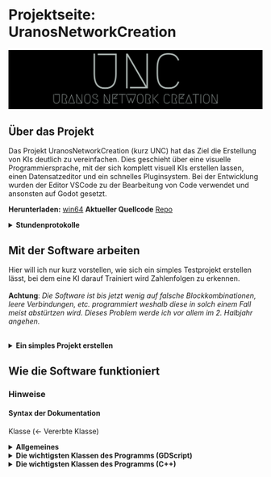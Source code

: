 # Projektseite: UranosNetworkCreation
![Logo](https://github.com/UranosNetworkCreation/Projektvorstellung/blob/main/img/logo.png?raw=true)
## Über das Projekt
Das Projekt UranosNetworkCreation (kurz UNC) hat das Ziel die Erstellung von KIs deutlich zu vereinfachen. Dies geschieht über eine visuelle Programmiersprache, mit der sich komplett visuell KIs erstellen lassen, einen Datensatzeditor und ein schnelles Pluginsystem. Bei der Entwicklung wurden der Editor VSCode zu der Bearbeitung von Code verwendet und ansonsten auf Godot gesetzt.

**Herunterladen:** [win64](https://github.com/UranosNetworkCreation/UNC/releases/download/alpha/v0.0.1-alpha-win64.zip)
**Aktueller Quellcode** [Repo](https://github.com/UranosNetworkCreation/UNC)

<details>
<summary><b>Stundenprotokolle</b></summary>

## Allgemeines
Das akuelle Projekt entwickle ich ausschließlich seit den Herbsferien, da wie bereits besprochen, vorher eigentlich ein anderes Projekt in Teamarbeit angedacht war. Die Leistungen dieses Projekte, insbesondere die erste Auseinandersetzung mit KIs, dienten jedoch teilweise als Grundlage für dieses Projekt. Das Projekttagebuch für jene Informatikstunden können sie [hier](https://github.com/ComputerScienceDevs/infodevs) finden.

## 28. Okt. 2022
Heute habe ich mir erstmals grundlegende Gedanken über die Architektur und die spätere Funktionsweise des Projektes gemacht. Hierbei habe ich zwischen GDScript und C++ zunächst lange Abgewogen. GDscript hat hier nämlich den Vorteil, dass es deutlich scneller geht zu schreiben und auch nicht sehr stark typisiert ist (Der Standarttyp ist Variant), was für eine visuelle Programmiersprache von Vorteil ist. C++ hat vor allem den Vorteil im Bereich der Leistung, was natürlich vor allem für große Rechenaufgaben attrativ ist. Am Ende habe ich mich dann für eine Kombination aus C++ und GDScript entschieden, bei der der Kern des Netzwerks und ein teil des Kerns der Software mit C++ geschrieben ist während die gesamte Oberfläche mit GDScript gecoded ist.

## 1. Nov. 2022
Heute aber ich dann versucht das Repo für diese etwas aufwändige Kombination aus 2 Sprachen einzurichten. Dabei habe ich mich dann mit der Erstellung von submodules in Github auseinandergesetzt und hatte einige Probleme beim Verschieben, sodass ich am Ende die Config-datei manuell editieren musste.

## 2. und 3. Nov. 2022
Heute und gestern habe ich mir erste Gedanken darüber gemacht, wie ich die KI-Plugins (in C++) am besten Laden kann. Hierbei habe ich mich zunächst dafür entschieden dies in C++ zu tun. Bei den Bibliotheken habe ich allerdings nicht nur die Godot-internen libs verwendet, sondern auch teils Standartbibliotheken von C++ wie "vector" oder ähnliches.

## 9. Nov. 2022
Heute habe ich mich mit dem Implementieren einer Editorklasse auseinandergesetzt, die die Anbindung der Steuerelemente des Editors an den Code darstellen sollte. Hierbei hatte ich leider zwischendurch einige Probleme beim Kompilieren, was auch teils meinem sehr langsamen Laptop verschuldet war. Trotzdem hatte ich dann nochmal ein Problem mit fehlerhaften gdnlib Dateien, auf dass ich leider erst sehr spät gekommen bin.

## 10. Nov. 2022
Heute habe ich weiter versucht die Probleme des vorherigen tages zu lösen. Hierbei habe ich mich unter anderem dafür entschieden den Pluginloader und den Editor in die gleiche DynamicLinkLibrary zu packen, da es sonst sehr schwer gewesen wäre vom Editor direkt nach dem Programmstart auf die Funktionen des PluginLoaders zuzugreifen. Des Weiteren habe ich den PluginLoader weitergeschrieben, wobei ich leider sehr große Probleme am Instanzieren der GDNS-Scripte hatte. Infolgedessen habe ich dann auch eine [Frage](https://stackoverflow.com/questions/74387307/how-to-load-a-gdns-script-from-an-other-gdns-script-in-godot) auf stackowerflow gestellt, die leider unbeantwortet blieb.

## 12. Nov. 2022
Heute habe ich die gesamte Architektur grundsätzlich verändert, da ich große Probleme dabei hatte den in C++ geschriebenen PluginLoader fertigzustellen, da mir weder eine ausführliche Google-Suche noch stackoverflow weiterhalf. Dementsprechend habe ich mich dann dazu entschieden den PluginLoader in GDScript zu schreiben und nur die eigentlichen Netzwerkplugins in C++ zu coden. Dementsprechend habe ich dann viel im Repo umsortiert und auch den neuen PluginLoader geschrieben.

## 15. Nov. 2022
Heute habe ich den gestern neu angefangenen PluginLoader weiterentwickelt und auch das Fundament für die aktuelle Oberfläche des Editors gelegt. Hierbei habe ich auch den angefangen den Code für den Graphen zu schreiben, wobei mir folgende [Resource](https://gdscript.com/solutions/godot-graphnode-and-graphedit-tutorial/) sehr viel geholfen hat. Ansonsten war es eigentlich schon fast etwas langweilig, weil ich im wesentlichen im visuellem Editor der Godot-Engine die GUI designed habe.

## 16. und 17. Nov. 2022
Heute habe ich angefangen die grundsätzliche Funktionalität der GraphNodes (Blöcke) zu programmieren. Hierbei habe ich unter anderem eine Funktion namens `updateConnections` hinzufügt, die Verbindung der gesamten Arbeitsfläche einliest und den jeweiligen Nodes zuordnet.
```GDScript
func updateConnections():
	input_conns = []
	output_conns = []
	for _i in range(slotCount):
		input_conns.append(NO_CONN)
		output_conns.append(NO_CONN)
	for conn in GraphE.get_connection_list():
		if(conn.from == name):
			output_conns[conn.from_port] = [conn.to, conn.to_port]
		if(conn.to == name):
			input_conns[conn.to_port] = [conn.from, conn.from_port]
	print("IConnections of ", name, ": ", input_conns, ", ", output_conns)
```
Zudem habe ich die Klasse `Executer`geschrieben, die ich für die zentrale Lenkung der Ausführung des Codes angedacht hatte.

## 22. Nov. 2022
Heute habe ich die im Wesentlichen die Funktionalitaät für Blöcke auf weitere Blöcke erweitert, sodass diese nun auch nutzbar sind. Zudem habe ich die grundlegende Struktur geschrieben, damit Projekte geladen und gespeichert werden können. In Ergänzung dazu habe ich auch eine Statusbar in die GUI eingefügt, auf der eine Info beim Speichern wie auch bei normalen Programmen erscheinen soll.

## 23. Nov. 2022
Da das Projekt in seiner Entwicklung jetzt schon deutlich fortgeschritten war, habe ich einen Ordner für Beispiele zum Repo hinzugefügt und auch die README geupdated. Zudem habe ich eine kleine Zeichnung in excalidraw gestaltet, welche die grundlegene Funktionalität des Programms wiederspiegelt. Zudem musste ich ein bisschen OneDrive (Meinem Cloudprogramm) hinterherräumen, weil es irgendwie verschiedene Dateien falsch kopiert hatte.

## 24. Nov. 2022
Heute habe ich aufgrund des immer größer werdenen Projektes auch eine THIRDPARTY Datei angelegt, die eine gesamte Übersicht über die von dem Projekt verwendeten Resourcen/Dateien gibt. Bei spezifischen Erweiterungen (Themes, etc.) die in sich sehr abgeschlossen sin habe ich die Lizenzdatei immer direkt in den Basisordner gelegt. Zudem habe ich eine kleine Webseite auf Github pages angefangen ([https://uranosnetworkcreation.github.io](https://uranosnetworkcreation.github.io)) und die normale README auch dementsprechend angepasst.

## 30. Nov. 2022
Heute habe ich die Weseite weiter ausgebaut sowie am Dateisystem der Software weiterprogrammiert. Hierbei stellte sich schnell die Schwierigkeit heraus, dass einzelne Nodes oft doppelt gespeichert wurden oder beim Laden von Projekten die Nodes des vorherigen Projektes noch nicht richtig gelöscht waren, wodurch es interne Namenskonflikte bei den Blöcken gab. Hierdurch wurden dann natürlich die abgespeicherten Verbindungsinformationen ungültig.

## 1. Dez. 2022
Nachdem ich gestern schon ein großes Stück an der Webseite weitergemacht hatte, habe ich auch nun heute nochmal einiges ergänzt. So habe ich ein Menü hinzugefügt und dazu dann auch noch die Seite in verschiedene Unterseiten aufgeteilt. Beim Menü erwies sich das Design zudem als etwas schwierig, weil ich es in die Beschreibung der Weseite einfügen musste. Dies war leider dem von mir verwendetem Theme geschuldet, da dies eigentlich keine Menübar vorsah. Zudem habe ich am Laden und Speichern von Dateien weitergearbeitet und das gestrige Problem durch eine Funktion gelöst, die die Array mit den Verbindungen bei Namenskonflikten automatisch updated.
```GDScript
func updateConnectionNodeName(var old : String, var new : String, var conns : Array) -> Array:
	var result : Array = []
	for conn in conns:
		var nconn = conn
		if(nconn.from == old):
			nconn.from = new
		if(nconn.to == old):
			nconn.to = new
		result.append(nconn)
	return result

```

## 8. Dez 2022
Heute habe ich angefangen, an der Dokumentaion der Software und der einzelnen Klassen zu arbeiten. Hierbei habe ich unter anderem eine Dokumentation für den Executer und die grundfunktionsweise der Software geschrieben.

## 9. Dez 2022
Nachdem ich gestern schon die Grundlage für die Dokumentation gesetzt hatte, habe ich dies heute fortgeführt. Hierbei habe ich mir noch mehrmals Gedanken insbesondere ums layout gemacht und mich auch noch einmal in einem längerem Gespräch über die genauen Abgaberichtlinien informiert.

## 10. Dez. 2022
Heute habe ich mich stark damit beschäftigt, wie ich den AI-Kernel programmieren muss. Hierbei haben mir folgene Videos sehr geholfen:
- https://www.youtube.com/watch?v=oCPT87SvkPM
- https://www.youtube.com/watch?v=EAtQCut6Qno&t=0s

## 11. Dez. 2022
Heute habe ich einen riesen Meilenstein in der Entwicklung der Software gesetzt. Ich habe heute nämlich den AI-Kernel so weiter programmiert, dass diese benutzbar ist und sich Layer erstellen, trainieren und verwalten lassen. All dies funktioniert nun über das in C++ geschribene AI-Plugin über welches sich die Layer anhand von Indexes von GDScript aus verwalten lassen.

## 12. Dez. 2022
Heute habe ich zum Einstellungsdialog zuhause nur noch kurz schnell die Möglichkeit hinzugefügt, dass aktuelle theme auf ein anderes zu ändern und noch kurz eine neue Resource für eine Themensammlung implementiert:
```GDScript
extends Resource

export var paths : PoolStringArray
export var optimized : Array
```

## 14. Dez. 2022
Heute habe ich nun entgültig auch die Funktion der AI mit dem Blöcken gekoppelt, sodass die Sprache nun fast voll funktionsfähig ist. Zudem habe ich dass Repo noch etwas aufgeräumt.

## Was jetzt noch kommt/fehlt
Ein großes Programm, was die meine visuelle Sprache noch hat, ist das Error-Handling. Oft ist es nähmlich aktuell so, dass wenn etwas schief läuft das Programm einfach abstürtzt oder garnichts passiert. Zwar lässt sich in der Konsole (Macro `UNC_EXTENDED_DEBUG`), Debugger oft ein Fehler finden, aber langfristig möchte ich hier auf jeden Fall noch eine bessere Lösung implementieren.
</details>

## Mit der Software arbeiten
Hier will ich nur kurz vorstellen, wie sich ein simples Testprojekt erstellen lässt, bei dem eine KI darauf Trainiert wird Zahlenfolgen zu erkennen.<br><br>
**Achtung**: *Die Software ist bis jetzt wenig auf falsche Blockkombinationen, leere Verbindungen, etc. programmiert weshalb diese in solch einem Fall meist abstürtzen wird. Dieses Problem werde ich vor allem im 2. Halbjahr angehen.*<br><br>

<details>
<summary><b>Ein simples Projekt erstellen</b></summary>

### Schritt 1: Das Grundgerüst in der visuellen Programmiersprache bauen
Ein mögliches grundgerüst könnte wie folgt aussehen:
![base graph](https://github.com/UranosNetworkCreation/Doc/blob/main/img/base_graph.png?raw=true)
Die gebaute KI auf dem Bild besitzt zwei Layer, wobei das letzte automatisch als Output Layer fungiert (Wird software-intern geregelt). Ansonsten stellt das Data1D Node die Input Daten bereit. Zum Schluss wird das generierte Array zudem noch zu einem String konvertiert, da mit es in der Seitenbar angezeigt werden kann. Beim bauen des Codes sollte zudem schon automatisch ein Ausgabefeld in der Seitenleiste erstellt werden.

### Schritt 2: Den Code ausführen
Wenn Sie ihre KI fertig gebaut haben und alle Daten eingetragen haben, kann diese nun über das Playzeichen in der Ecke oben Rechts ausgeführt werden. das Ergebnis sollte hierbei in der Seitenleiste sichtbar werden und etwa so aussehen:<br>
![string_output.png](https://github.com/UranosNetworkCreation/Doc/blob/main/img/string_output.png?raw=true)

### Schritt 3: Einen Trainingsbereich erstellen
![AddtrainPoint.gif](https://github.com/UranosNetworkCreation/Doc/blob/main/img/AddTrainPoint.gif?raw=true)
Um einen Trainingsbereich zu erstellen wird unter der Registerkarte Training mit dem Plussymbol eine neue Kachel hinzugefügt. Nun kann, in dem der Pfeil nebem dem Start und Entpunkt auf den Block gezogen wird, ein Bereich festgelegt werden. Die Kachel sollte nun circa so aussehen:<br>
![training_area.png](https://github.com/UranosNetworkCreation/Doc/blob/main/img/training_area.png?raw=true)

### Schritt 4: Den Datensatz des Trainingsbereiches bearbeiten
Um den Datensatz zu erstellen, kann auf den Button "edit dataset ..." geklickt. So gelang man in den Datensatzeditor. Hier lassen sich durch Ziehen input und output Blöcke hinzufügen. So lassen sich die jeweils gewünschten Input und Outputdaten miteinander kombinieren. Ein sehr simpler Dantensatz für die obige KI könnte so aussehen:<br>
![simple_dataset.png](https://github.com/UranosNetworkCreation/Doc/blob/main/img/simple_dataset.png?raw=true)

### Schritt 5: Die AI-Trainieren
**Hinweis:** *Je nach PC und eingestellten Durchläufen kann hier das Programm hurz einfrieren*<br>
**Hinweis:** *Der Button "Run All" funktioniert noch nicht*<br><br>
Um die KI nun zu trainieren kann nun die  Anzahl der Durchläufe eingestellt werden und nun der Button "Start Training" gedrückt werden. Wird die KI nun über den Play-Button nochmal ausgeführt sollten sich die Ergebnisse im Output-Tab dementsprechend anpassen (Auch ohne das drücken des Play button sieht man schon eine Verbesserung, da beim Training die aktuellen Werte auch immer im Outputtab angezeigt werden).<br>
![train_button.png](https://github.com/UranosNetworkCreation/Doc/blob/main/img/train_button.png?raw=true)
</details>

## Wie die Software funktioniert
### Hinweise
#### Syntax der Dokumentation
Klasse (<- Vererbte Klasse)

<details>
<summary>
<b>Allgemeines</b>
</summary>

#### Godot
Das Projekt verwendet Godot 3, welches Standartfunktionen sowie UI-Elemente bereitstellt, auf denen die Software aufbaut. Da das Projekt langfristig auch 3D Modelle generieren soll, wurde hier bewusst auf eine Basis gesetzt, die auch als GameEngine genutzt werden kann, da so viele Funktionen auch im Bezug auf 3D Modelle schon vorhanden sind.<br>
Die Engine selbst nutzt eine Art Baumsystem, welches immer von unterschiedlichen Szenen ergänzt wird. Alle Kinder des Baumsystems erben dabei von der Klasse Node oder Klassen, die wiederrum von Node erben. So könnte eine Szene mit zwei Button und einem Label von der Struktur so aussehen:

```
Control (<- Control)
 | Label (<- Label)
 | Container (<- VBoxContainer)
    | Button1 (<- Button)
    | Button2 (<- Button)
```

Mit jeweiligen Kinder des Baumsystem können nun Scripte verknüpft werden. Standartmäßig wird hierfür GDScript genutzt, eine objektorientierte und für Godot optimierte Version von python. Jede Scriptdatei stellt hierbei zwingend eine eigene Klasse da, welche von der Klasse des verknüpften Nodes oder von einer übergeordneten Klasse erben muss. Angeben wird dies mit dem Schlüsselwort `extends`.

##### C++ (GDNative)
Es kann auch C++ Code verknüpft werden, hier stellt sich jedoch die Funktionsweise etwas anders. Hierfür wird der Code zunächst in eine Dynamic-Link-Library (z. B. dll) kompiliert. Nun wird eine `.gdnlib` Datei erstellt die auf die libs für die einzelnen Plattformen verweist. Nun wird für jede Anbindung an Node des Baumsystem eine `.gdns` Datei erstellt, die unteranderem den Klassennamen und die verknüpfte `.gdnlib` Datei angibt.
</details>
<details>
<summary><b>Die wichtigsten Klassen des Programms (GDScript)</b></summary>

### Excecuter (<- Node)
Die sehr kleine Klasse Excecuter stellt den Drehpunkt für die Ausführung der AI da. Sie ist im wesentlichen dafür zuständig, die events zur Ausführung auszulösen. Hierbei werden folgende Events (signals) definiert:

```GDScript
signal ExecuteSoftware
signal PrepareExecuting
signal ExecutingDone
```

Um die AI auszuführen, stellt die Klasse nun die Funktion `exeCurrentLoaded()` bereit.

### gNode (<- GraphNode)
Die Klasse gNode repräsentiert die Basisklasse alle Blöcke, die sich in die programmierte AI integrieren lassen. Dies betrifft unter anderem `img.gd`, `INT.gd` und `DATA1D_STR.gd`. Dabei kann die Klasse `gNode` als Vorschau und als aktives Node initalisiert (`init_as_preview(phantomID, previewInst, packedPth)`, `init_as_node(packedPth)`) werden.

#### Die Verbindungen auf dem Graph erfassen
Die Verbindungen eines gNodes (Klasse, die von gNode erbt) repräsentieren zwei Arrays, nähmlich `input_conns[]` und `output_conns[]`. Aktualisiert werden diese von der Funktion `updateConnections()`. Hierbei werden mittles einer for-Schleife alle verbindungen duchgegangen und anschließend geprüft, ob diese zudem jeweiligen Node gehören. Ist dies der Fall, werden die Arrays dementsprechend ergänzt:
```GDScript
for conn in GraphE.get_connection_list():
		if(conn.from == name):
			output_conns[conn.from_port] = [conn.to, conn.to_port]
		if(conn.to == name):
			input_conns[conn.to_port] = [conn.from, conn.from_port]
```

#### Die Daten einer Verbindung auslesen
Um die Daten bzw. das Ergebnis eines übergeordneten Nodes zu bekommen, stellt die Klasse `gNode` zudem die Funktion `getDataOfPinConn(slot : int, backprop : bool = false, no_conn = "<undefined>")`. Hierbei wird das verbundene Node je nach Fall in der Liste `input_conns` oder `output_conns` gesucht und dann die Funtion `getPinValue(var id : int)` ausgeführt, welche dann je nach Fall entweder einer der schon berechneten Werte zurückgibt oder eine neue Berechnung startet:
```GDScript
if(!calculated):
    updateConnections()
    updateCalc()
return outputs[id]
```
Die Funktion updateCalc wird von Klassen, die von gNode erben, überschrieben, sodass für jeden Block die Werte individuell geupdated werden können.<br>
Ein ähnliches Prinzip wird auch beim "Rückwärtsrechen"(Auflösen des Graphes in die andere Richtung) angewand. Hier wird die Funktion `backCalc` überschrieben.

#### Daten speichern und laden
Um Daten (Einstellungen eines Nodes) aus einer Resource laden und speichern zu können wird eine eigne Resource namens `NodeData` verwendet. Diese besitzt folgende Eigenschaften:
```GDSCript
export var type : String
export var offset : Vector2
export var data : Array
export var name : String
```
Diese werden nun beispielsweise beim speichern des Nodes 
 in der Funktion `getNodeData()` gesetzt:
```GDScript
data.data = DataSync.collectData()
data.offset = self.offset
data.type = self.packedPath
data.name = self.name
```
Der DataSync stellt hierbei eine Instanz der Klasee ResDataSync da, welche ich auch noch einmal erläutere.

### Graph (<- GraphEdit)
Die Klasse `Graph` ist im wesentlichem dafür zuständig, die Events bei der bearbeitung des visuellem Programm zu bearbeiten. Allerdings stellt SIe auch funktionen zum Laden und generieren von Resourcen bereit.
#### Verbindungsanfragen
Verbindungsanfragen werden in der Funktion `_on_GraphEdit_connection_request(from:String, from_slot:int, to:String, to_slot:int)` wie folgt gehandelt:
```GDSCript
# Check if nodes are already connected
for con in get_connection_list():
    if con.to == to and con.to_port == to_slot:
        print("[Graph] Exit from connection request process. Warning: You can't double connect nodes")
        return

# Connect nodes
print("[Graph] Connect nodes(from: ", from, ", from_slot: ", from_slot, ", to: ", to, ", to_slot: ", to_slot, "): ", connect_node(from, from_slot, to, to_slot))
```

Hierbei wird zunächst überprüft ob die beiden Blöcke schon miteinander verbunden sind. Ist dies nicht der Fall, wird eine neue Verbindung zwischen den beiden Blöcken erstellt.
#### Nodes löschen
Auch für das löschen von gibt es eine extra Handlefunktion. Hier werden die nodes realtiv simple nacheinander gelöscht:
```GDScript
for node in nodes:
    print("[GraphEdit] Del node " + node)
    # remove connections
    remove_connections_to_node(node)
    # delete node
    get_node(node).queue_free()
```
#### Laden und Speichern von Daten
Den Rahmen für das Laden und Speichern bildet hier die Resource GraphData, die nur zwei Arrays speichert:
```GDScript
export var nodes : Array = []
export var conns : Array = []
```
Hierbei stellt nun das Array `nodes` relativ einfach eine Sammlung aus allen NodeData Resourcen der jeweiligen Blöcke da
und dass Array `conns` eine aus allen Verbindungen. Diese werden nun in der Funktion `loadData(var data : GraphData)` wie folgt geladen:
```GDScript
# Load nodes
for node in data.nodes:
    print("[Editor][OpenFile] Creating node with type: " + node.type)
    # Create node inst
    var nodeInst = load(node.type).instance()
    nodeInst.offset = node.offset
    nodeInst.name = node.name

    # Add node inst to Graph
    add_child(nodeInst)
    # Init inst and load data
    nodeInst.init_as_node(node.type)
    nodeInst.DataSync.loadData(node.data)
    # Update connections array
    data.conns = updateConnectionNodeName(node.name, nodeInst.name, data.conns)

# Load connections
for conn in data.conns:
    # connect nodes
    print("[Editor][OpenFile] Conn nodes: ", connect_node(conn.from, conn.from_port, conn.to, conn.to_port))
```

Das speichern stellt sich hier etwas simpler da, dies geschieht in der Funktion `getData()`:

```GDScript
# Create new GraphData container
var gData : GraphData = GraphData.new()

# For each block ...
for child in get_children():
    if child is GraphNode:
        print("[Editor][Save] Collect node data ...")
        # Append node specific data to container
        gData.nodes.append(child.getNodeData())

# Add connection to data
gData.conns = get_connection_list()
return gData
```

### ResDataSync (<- Object)
Der `ResDataSync` stellt vor allem beim Laden und Speichern eine wichtige Rolle. Zusammengefasst besitzt Sie die Funktion alle Kinder eines Nodes durch zu gehen, zu gucken, ob dies Eingabefelder (oder ähnliches) sind, und dann eine Array aus den eingebenen Werten zu erstellen. Sie kann zudem auch eine solche Array auf mehere Eingabefelder laden. Die Funktion zum erstellen der Array (`collectData()`) ist wir folgt aufgebaut:
```GDScript
# Create empty array for the result
var result : Array = []
for child in bNode.get_children():
    # Add the child's data to the result if it is a dataField
    if(isDataField(child)):
        result.append(getData(child))
return result
```
Auch zum Laden wird in der Funktion `loadData()`ein ähnlicher Mechanismus verwendet:
```GDSCript
# Loads a data array
func loadData(var data : Array):
    # counter
    var data_idx : int = 0
    for child in bNode.get_children():
        if(isDataField(child)):
            # Apply data
            setData(child, data[data_idx])
            # increment counter
            data_idx += 1
```

### Editor (<- Control)
Einen zentralen Schlüsselpunkt stellt natürlich die Editorklasse da. Eine wichtige Funktion ist hier beim Laden und Speichern das zusammen führen aller Resourcen. Dies geschieht beispielsweise beim Speichern in der Funktion `save_current(path)` wie folgt:
```GDScript
# Create a new file container
var file : UNCFile = UNCFile.new()
# Assign the GraphData
file.GData = GEdit.getData()
# Save the file
return ResourceSaver.save(path, file)
```
Auch das Laden von Dateien ist in der Funktion `open_file(path)` implementiert. Hierbei muss natürlich beachtet werden, dass vorher noch der Editor aufgeräumt werden muss:
```GDScript
# Load file
var file = ResourceLoader.load(path)
# Check if the file is a UNCFile
if(!(file is UNCFile)):
    print("Cannot load file because it's not an UNCFile")
    return -1

# clear
resetEditor()

# Load data
print("[Editor] Load gEdit data ...")
GEdit.loadData(file.GData)
return 0
```
Sowohl beim Laden als auch bei Speichern wird auf die UNCFile-Resource zurückgegriffen. Theoretisch könnte man beim aktuellem Entwicklungsstand auch die GraphData Resource direkt speichern. Allerdings wäre dies dann später, wenn man das Programm erweitern würde, unpraktisch. Aufgrund dessen gibt es die UNCFile Resource, welche allerdings nur eine Eigenschaft besitzt:
```GDScript
export var GData : Resource
```

### PluginLoader (<- Node)
Der PluginLoader stellt die Schnittstelle zwischen dem Teil des Programms in GDScript und dem in GDNative (C++) da. Er lädt nämlich die einzelnen GDN-Scripte (d.h. die Libs, siehe [offizielle Dokumentation](https://docs.godotengine.org/en/stable/tutorials/scripting/gdnative/gdnative_cpp_example.html)) und verwaltet diese. Grundsätzlich werden alle Scripte aus dem Ordner `res://plugins/gdns` geladen, welche mit keinem Punkt beginnen. Das Laden der eines Plugins ist dann wie folgt umgesetzt:
```GDScript
# Load plugin
var plugin = load("res://plugins/gdns/" + file)
print("[PluginLoader] plugin: ", plugin)

# Instance plugin
var pluginRef = plugin.new()

# Check if pluginInst is valid
if(!pluginRef.has_method("getInfo")):
    print("[PluginLoader] Fatal error: plugin is invalid.")

# Add to plugin array
plugins.append(pluginRef)
print("[PluginLoader] plugin ", pluginRef.getInfo(), " loaded.")
```
</details>

<details>
<summary>
<b>Die wichtigsten Klassen des Programms (C++)</b>
</summary>

### NetworkKernelPlugin (<- godot::Object)
Die Klasse `NetworkKernelPlugin` stellt die Basisklasse für alle KI-Plugins da. Sie gibt die Rahmen an und legt die Funktionen fest, die definiert sein müssen. Dazu gehören unter anderem:
```C++
virtual NetworkKernelPluginInfo getInfo();
virtual int buildLayer(int size, int parent_size, Array weights);
virtual PoolRealArray BackpropLayer(
    int id,
    PoolRealArray underGrad,
    Array underWeights,
    int activationFunc,
    bool outputLayer = false,
    real_t learning_rate = 0.2
);
virtual PoolRealArray SimpleLayerCall(
    int id,
    PoolRealArray input,
    int activationFunc
);
virtual Array getLayerWeights(
    int id
);
```
Des Weiteren übernimmt Sie Teile der Registrierung von Funktionen bei GDN-API in der überschriebenen Funktion `_register_methods()`:
```C++
register_method("getInfo", &NetworkKernelPlugin::getInfoArray);
register_method("simple_layer_call", &NetworkKernelPlugin::SimpleLayerCall);
register_method("build_layer", &NetworkKernelPlugin::buildLayer);
register_method("backprop_layer", &NetworkKernelPlugin::BackpropLayer);
register_method("get_layer_weights", &NetworkKernelPlugin::getLayerWeights);
```
Insgesamt arbeiten die Layer spezifischen Funktionen auf Basis von Indexen, d.h. jedes Layer bekommt einen Index mit welchem dann auch weitere Funktionen aufgerufen werden müssen.

### UranosKernel (<- NetworkKernelPlugin)
Die Klasse `UranosKernel` stellt aktuell das einzige KI-Plugin da. Die KI-Engine ist komplett von mir programmiert. Hier nur ein Einblick in die wichtigsten Teile der Klasse.

#### Die Verwaltung von Layern
Alle aktuellen Layer werden in einer Array des Types `std::vector<Layer>` namens `Layers` gespeichert. Die wesentlichen Funktionen des Layers sind in der `Layer` definiert. Infolge Dessen stellt die Basisklasse `UranosKernel` im wesentlichen eine Reihe von Wrapperfunktionen bereit, die dann mit den benötigten Daten die eigentlichen Funktionen der jeweiligen Instanz der Klasse Layer aufrufen. Hier nur ein Einspiel anhand des Feedforward Prozesses in der Funktion `SimpleLayerCall(int id, PoolRealArray input, int activationFunc`:
```C++
NeuronActivationFunc aFunc;

// Set the activation func
switch (activationFunc)
{
case ACTIVATION_FUNC_SIGMOID:
    aFunc = &UranosKernel::AFuncs::sigmoid;
    break;

default:
    Godot::print("[UranosKernel] No Support for selected activation func. Use sigmoid as default ...");
    aFunc = &UranosKernel::AFuncs::sigmoid;
    break;
}

// Call the Layer and return the result
return Layers[id].getResult(aFunc, input);
}
```
Hierbei wird zunächst Anhand der übergebenen ID der Aktivierungsfunktion der Pointer auf diese bestimmt und dann die eigentliche Funktion der Klasse Layer aufgerufen.

#### Die Klasse Layer
Die Klasse Layer stellt ein Layer da. Dabeuí besitzt die Klasse folgende wichtige Variablen:
```C++
Array weights;
size_t size;
size_t parentSz;
PoolRealArray lastResult;
PoolRealArray lastInput;
```

Hierbei werden in der Variable `weights` die Gewichte des Layers gespeichert, `size` stellt die Größe des Layers da, `parentSz` stellt die Größe der übergebenen Daten des übergeordneten Blockes (Im Graph der Block am linkem Data1D slot) da und lastResult sowie lastInput jeweils die letzten Ergebnisse bzw. Inputs.

##### Das Bauen des Layers
Zum Bauen des Layers stellt die Klasse zwei wichtige Funktionen bereit, nämlich `buildFromWeights(Array n_weights, size_t n_size, size_t parent_size)` und `build(size_t n_size, size_t parent_size, int64_t seed = -1)`. Die Funktion `buildFromWeights` kopiert hierbei vor allem die übergebenen Paramter auf die Eigenschaften des Layersm während die Funktion `build` noch die gesamten Gewichte euf zufällige Werte setzt. Dies geschieht wie folgt:
```C++
Ref<RandomNumberGenerator> rnd = RandomNumberGenerator::_new();

// Create empty weights array
Array Nweights = Array();

// Init rng
if(seed == -1) {
    Godot::print("   | prepare pseudo-rnd: randomize seed ...");
    rnd->randomize();
}
else {
    Godot::print("   | prepare pseudo-rnd: set seed ...");
    rnd->set_seed(seed);
}

// Randomize weights
for(size_t i = 0; i < size;i++) {
    PoolRealArray randomizedArr;
    std::stringstream msg;
    // ...
    for(size_t ci = 0; ci < parent_size; ci++) {
        randomizedArr.push_back(rnd->randf());
    }
    // ...
    Nweights.push_back(randomizedArr);
}
```

Hierbei wird das `weights` Array wie folgt gebaut:
```
[(Neuron 0),    (Neuron 1),    ...]
    |               |           |
   w0, w1, ...     w0, w1, ...  w0, w1, ...
```

##### FeedForward!
Um das Ergebnis des Layers zu berechnen stellt die Klasse die Funktion `getResult(NeuronActivationFunc activation_func, PoolRealArray input)` bereit. Diese berechnet das Ergebnis jedes Neurons so: Ergebnis = Aktivierungsfunktion(w0 * input0, w1 * input1, ...). Dies ist nun mit mehreren Schleifen umgesetzt:
```C++
// Update lastInput
lastInput = input;

// Create result array
PoolRealArray result;

// Do activation_func(wi * conn, ...) for each neuron
for(int i=0;i<size;i++) {
    float neuronInputValue = 0;
    // ...
    for(int ci=0;ci<parentSz;ci++) {
        real_t value = ((PoolRealArray)(weights[i]))[ci] * input[ci];
        // ...
        neuronInputValue += value;
    }
    // ...
    result.append(activation_func(neuronInputValue));
}

// Update lastresult
lastResult = result;

return result;
```

##### Back propagation
Für die Back propagation stellt die Klasse Layer die Funktion `backprop(PoolRealArray under_grad, Array under_weights NeuronActivationFunc derivative, bool outputLayer, real_t learning_rate)`. In der Funktion wird nun zunächst der Gradient für jedes Neuron des Layers ausgerechnet. Dies ist, wie zu erwarten, für HiddenLayer anders umgesetzt als für outputlayer. Für die OutputLayer ist die Implementierung nämlich noch relativ einfach:
```C++
for (int idx = 0; idx < size; idx++) {
        // push the calculated result back
        gradient.push_back((lastResult[idx] - under_grad[idx]) * derivative(lastResult[idx]));
    }
```
Und auch für die HiddenLayer ist es eigentlich machbar (hierbei hat mir [folgendes](https://www.youtube.com/watch?v=EAtQCut6Qno&t=0s) Video sehr geholfen):
```C++
for (int idx = 0; idx < size; idx++) {
    real_t sum = 0;
    // ci = connection index
    for(int ci = 0; ci < under_weights.size(); ci++) {
        // Add to sum
        sum += ((PoolRealArray)under_weights[ci])[idx] * under_grad[ci];                                                                             
    }

    // push back calculated result
    gradient.push_back(sum * derivative(lastResult[idx]));
}
```
Nachdem man nun den Gradienten des Layers erfolgreich bestimmt hat, muss man nur noch die Gewichte mit diesem updaten. Dies lässt sich wie folgt tun:
```C++
Array nWeights;
for (int idx = 0; idx < size; idx++) {
    PoolRealArray connWeights;
    for(int i = 0; i < parentSz; i++) {
        // ...
        // Get last input
        real_t lastInputV = lastInput[i];
        // ...
        // Get gradient
        real_t gradientV = gradient[idx];
        // ...
        // Calculate nValue
        real_t nValue = ((PoolRealArray)weights[idx])[i] - (learning_rate * lastInputV * gradientV);
        // ...
        // push back to weights array
        connWeights.push_back(nValue);
    }

    // push back to new weights
    nWeights.push_back(connWeights);
}
// ...
// Update weights
weights = nWeights;
```

Nun wird schlussendlich nurnoch der Gradient für die Berechnung des nächsten Gradienten zurückgegeben:
```C++
return gradient;
```
</details>